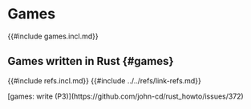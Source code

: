 # Games

{{#include games.incl.md}}

## Games written in Rust {#games}

{{#include refs.incl.md}}
{{#include ../../refs/link-refs.md}}

<div class="hidden">
[games: write (P3)](https://github.com/john-cd/rust_howto/issues/372)
</div>
